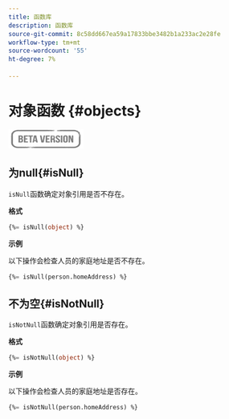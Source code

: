 ```yaml
---
title: 函数库
description: 函数库
source-git-commit: 8c58dd667ea59a17833bbe3482b1a233ac2e28fe
workflow-type: tm+mt
source-wordcount: '55'
ht-degree: 7%

---
```


# 对象函数 {#objects}

![](../../assets/do-not-localize/badge.png)

## 为null{#isNull}

`isNull`函数确定对象引用是否不存在。

**格式**

```sql
{%= isNull(object) %}
```

**示例**

以下操作会检查人员的家庭地址是否不存在。

```sql
{%= isNull(person.homeAddress) %}
```

## 不为空{#isNotNull}

`isNotNull`函数确定对象引用是否存在。

**格式**

```sql
{%= isNotNull(object) %}
```

**示例**

以下操作会检查人员的家庭地址是否存在。

```sql
{%= isNotNull(person.homeAddress) %}
```
